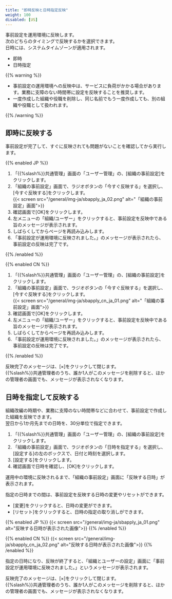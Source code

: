```yaml
---
title: "即時反映と日時指定反映"
weight: 100
disabled: [US]
---
```

事前設定を運用環境に反映します。  
次のどちらのタイミングで反映するかを選択できます。  
日時には、システムタイムゾーンが適用されます。

* 即時
* 日時指定

{{% warning %}}

* 事前設定の運用環境への反映中は、サービスに負荷がかかる場合があります。業務に支障のない時間帯に設定を反映することを推奨します。
* 一度作成した組織や役職を削除し、同じ名前でもう一度作成しても、別の組織や役職として扱われます。

{{% /warning %}}

## 即時に反映する

事前設定が完了して、すぐに反映されても問題がないことを確認してから実行します。

{{% enabled JP %}}

1. 「{{%slash%}}共通管理」画面の「ユーザー管理」の、[組織の事前設定]をクリックします。
1. 「組織の事前設定」画面で、ラジオボタンの「今すぐ反映する」を選択し、[今すぐ反映する]をクリックします。  
  {{< screen src="/general/img-ja/sbapply_ja_02.png" alt="「組織の事前設定」画面">}}
1. 確認画面で[OK]をクリックします。
1. 左メニューの「組織/ユーザー」をクリックすると、事前設定を反映中である旨のメッセージが表示されます。
1. しばらくしてからページを再読み込みします。
1. 「事前設定が運用環境に反映されました。」のメッセージが表示されたら、事前設定の反映は完了です。

{{% /enabled %}}

{{% enabled CN %}}

1. 「{{%slash%}}共通管理」画面の「ユーザー管理」の、[組織の事前設定]をクリックします。  
1. 「組織の事前設定」画面で、ラジオボタンの「今すぐ反映する」を選択し、[今すぐ反映する]をクリックします。  
  {{< screen src="/general/img-ja/sbapply_cn_ja_01.png" alt="「組織の事前設定」画面">}}
1. 確認画面で[OK]をクリックします。
1. 左メニューの「組織/ユーザー」をクリックすると、事前設定を反映中である旨のメッセージが表示されます。  
1. しばらくしてからページを再読み込みします。
1. 「事前設定が運用環境に反映されました。」のメッセージが表示されたら、事前設定の反映は完了です。

{{% /enabled %}}

反映完了のメッセージは、[&times;]をクリックして閉じます。  
{{%slash%}}共通管理者のうち、誰か1人がこのメッセージを削除すると、ほかの管理者の画面でも、メッセージが表示されなくなります。

## 日時を指定して反映する  

組織改編の時期や、業務に支障のない時間帯などに合わせて、事前設定で作成した組織を反映できます。  
翌日から1か月先までの日時を、30分単位で指定できます。

1. 「{{%slash%}}共通管理」画面の「ユーザー管理」の、[組織の事前設定]をクリックします。
1. 「組織の事前設定」画面で、ラジオボタンの「日時を指定する」を選択し、[設定する]の左のボックスで、日付と時刻を選択します。
1. [設定する]をクリックします。
1. 確認画面で日時を確認し、[OK]をクリックします。

運用中の環境に反映されるまで、「組織の事前設定」画面に「反映する日時」が表示されます。  

指定の日時までの間は、事前設定を反映する日時の変更やリセットができます。

* [変更]をクリックすると、日時の変更ができます。
* [リセット]をクリックすると、日時の指定の取り消しができます。

{{% enabled JP %}}
{{< screen src="/general/img-ja/sbapply_ja_01.png" alt="反映する日時が表示された画像">}}
{{% /enabled %}}

{{% enabled CN %}}
{{< screen src="/general/img-ja/sbapply_cn_ja_02.png" alt="反映する日時が表示された画像">}}
{{% /enabled %}}

指定の日時になり、反映が終了すると、「組織とユーザーの設定」画面に「事前設定が運用環境に反映されました。」というメッセージが表示されます。

反映完了のメッセージは、[&times;]をクリックして閉じます。  
{{%slash%}}共通管理者のうち、誰か1人がこのメッセージを削除すると、ほかの管理者の画面でも、メッセージが表示されなくなります。
